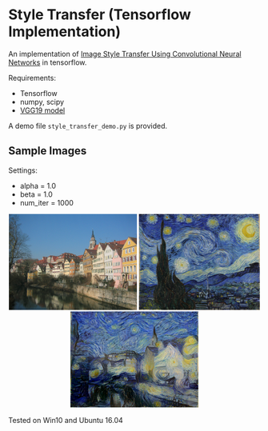 # Style Transfer (Tensorflow Implementation)

An implementation of [Image Style Transfer Using Convolutional Neural Networks](https://www.cv-foundation.org/openaccess/content_cvpr_2016/papers/Gatys_Image_Style_Transfer_CVPR_2016_paper.pdf) in tensorflow.

Requirements:
* Tensorflow
* numpy, scipy
* [VGG19 model](http://www.vlfeat.org/matconvnet/models/imagenet-vgg-verydeep-19.mat)

A demo file `style_transfer_demo.py` is provided.

## Sample Images
Settings:
* alpha = 1.0
* beta = 1.0
* num_iter = 1000
<p align="center">
<img src="Images/Tuebingen_Neckarfront.jpg" height="192px">
<img src="Images/vangogh_starry_night.jpg" height="192px">
<img src="Output/sample.png" height="192px">
</p>

Tested on Win10 and Ubuntu 16.04
